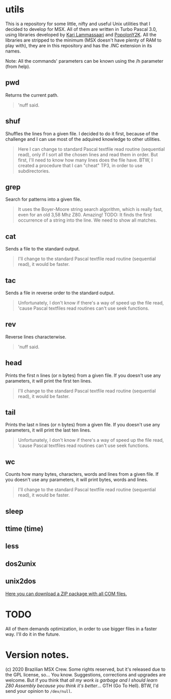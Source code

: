 ﻿
# utils
This is a repository for some little, nifty and useful Unix utilities that I
decided to develop for MSX. All of them are written in Turbo Pascal 3.0,
using libraries developed by [Kari Lammassaari](http://pascal.hansotten.com/delphi/turbo-pascal-on-cpm-msx-dos-and-ms-dos/) 
and [PopolonY2K](https://sourceforge.net/projects/oldskooltech/). 
All the libraries are stripped to the minimum (MSX doesn't have plenty of RAM to
play with), they are in this repository and has the .INC extension in its names.

Note: All the commands' parameters can be known using the /h parameter (from *h*elp).


## pwd
Returns the current path. 
> 'nuff said.

## shuf
Shuffles the lines fron a given file. I decided to do it first, because of
the challenge and I can use most of the adquired knowledge to other
utilities. 
> Here I can change to standard Pascal textfile read routine (sequential read), only if I
> sort all the chosen lines and read them in order. But first, I'll need to
> know how many lines does the file have. BTW, I created a procedure that I
> can "cheat" TP3, in order to use subdirectories.

## grep
Search for patterns into a given file.
> It uses the Boyer-Moore string search algorithm, which is really fast,
> even for an old 3,58 Mhz Z80. Amazing! TODO: It finds the first occurrence 
> of a string into the line. We need to show all matches.

## cat
Sends a file to the standard output.
> I'll change to the standard Pascal textfile read routine (sequential
> read), it would be faster.

## tac
Sends a file in reverse order to the standard output.
> Unfortunately, I don't know if there's a way of speed up the file read,
> 'cause Pascal textfiles read routines can't use seek functions.

## rev
Reverse lines characterwise.
> 'nuff said.

## head
Prints the first n lines (or n bytes) from a given file. If you doesn't use any
parameters, it will print the first ten lines.
> I'll change to the standard Pascal textfile read routine (sequential
> read), it would be faster.

## tail
Prints the last n lines (or n bytes) from a given file. If you doesn't use any
parameters, it will print the last ten lines.
> Unfortunately, I don't know if there's a way of speed up the file read,
> 'cause Pascal textfiles read routines can't use seek functions.

## wc
Counts how many bytes, characters, words and lines from a given file. If you
doesn't use any parameters, it will print bytes, words and lines.
> I'll change to the standard Pascal textfile read routine (sequential
> read), it would be faster.

## sleep
## ttime (time)
## less
## dos2unix
## unix2dos

[Here you can download a ZIP package with all COM files.](https://github.com/ricardojpinheiro/utils/blob/master/utils.zip)

# TODO
All of them demands optimization, in order to use bigger files in a faster
way. I'll do it in the future. 

# Version notes.
(c) 2020 Brazilian MSX Crew. Some rights reserved, but it's released due to
the GPL license, so... You know. Suggestions, corrections and upgrades are
welcome. But if you think that *all my work is garbage and I should learn Z80
Assembly because you think it's better*... GTH (Go To Hell). BTW, I'd send
your opinion to `/dev/null`.
